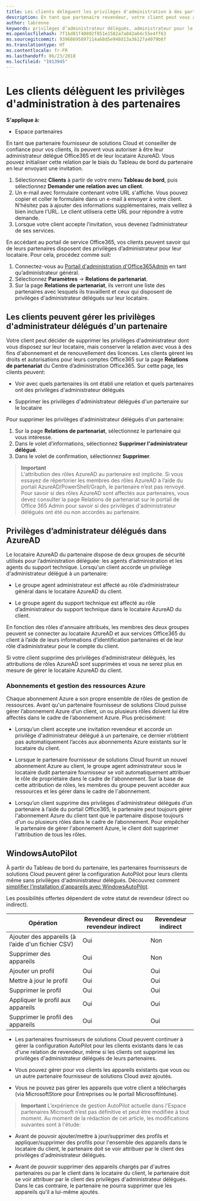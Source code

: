```yaml
---
title: Les clients délèguent les privilèges d'administration à des partenaires | Espace partenaires
description: En tant que partenaire revendeur, votre client peut vous autoriser à être son administrateur délégué et il peut également supprimer des privilèges.
author: labrenne
keywords: privilèges d’administrateur délégués, administrateur pour le compte de, supprimer des privilèges
ms.openlocfilehash: 7f1bd81f40892f851e1582a7a842a64c55e4ff63
ms.sourcegitcommit: 93968695897114a68d5e948d13a36127a4079b6f
ms.translationtype: HT
ms.contentlocale: fr-FR
ms.lasthandoff: 06/23/2018
ms.locfileid: "1913945"
---
```

# <a name="customers-delegate-administration-privileges-to-partners"></a>Les clients délèguent les privilèges d'administration à des partenaires

**S'applique à:**

-  Espace partenaires

En tant que partenaire fournisseur de solutions Cloud et conseiller de confiance pour vos clients, ils peuvent vous autoriser à être leur administrateur délégué Office365 et de leur locataire AzureAD. Vous pouvez initialiser cette relation par le biais du Tableau de bord du partenaire en leur envoyant une invitation. 

1. Sélectionnez **Clients** à partir de votre menu **Tableau de bord**, puis sélectionnez **Demander une relation avec un client**.
2. Un e-mail avec formulaire contenant votre URL s'affiche. Vous pouvez copier et coller le formulaire dans un e-mail à envoyer à votre client. N’hésitez pas à ajouter des informations supplémentaires, mais veillez à bien inclure l’URL. Le client utilisera cette URL pour répondre à votre demande.  
3. Lorsque votre client accepte l’invitation, vous devenez l’administrateur de ses services.

En accédant au portail de service Office365, vos clients peuvent savoir qui de leurs partenaires disposent des privilèges d’administrateur pour leur locataire. Pour cela, procédez comme suit:

1. Connectez-vous au [Portail d'administration d'Office365Admin](https://portal.office.com/adminportal) en tant qu’administrateur général.
2. Sélectionnez **Paramètres** → **Relations de partenariat**.
3. Sur la page **Relations de partenariat**, ils verront une liste des partenaires avec lesquels ils travaillent et ceux qui disposent de privilèges d'administrateur délégués sur leur locataire.

## <a name="customers-can-manage-a-partners-delegated-admin-privileges"></a>Les clients peuvent gérer les privilèges d'administrateur délégués d'un partenaire 

Votre client peut décider de supprimer les privilèges d'administrateur dont vous disposez sur leur locataire, mais conserver la relation avec vous à des fins d'abonnement et de renouvellement des licences. Les clients gèrent les droits et autorisations pour leurs comptes Office365 sur la page **Relations de partenariat** du Centre d’administration Office365. Sur cette page, les clients peuvent:

- Voir avec quels partenaires ils ont établi une relation et quels partenaires ont des privilèges d'administrateur délégués

- Supprimer les privilèges d'administrateur délégués d'un partenaire sur le locataire

Pour supprimer les privilèges d'administrateur délégués d'un partenaire:

1. Sur la page **Relations de partenariat**, sélectionnez le partenaire qui vous intéresse.
2. Dans le volet d’informations, sélectionnez **Supprimer l'administrateur délégué**.
3. Dans le volet de confirmation, sélectionnez **Supprimer**.

>**Important**<br>
L'attribution des rôles AzureAD au partenaire est implicite. Si vous essayez de répertorier les membres des rôles AzureAD à l’aide du portail AzureAD/PowerShell/Graph, le partenaire n’est pas renvoyé. Pour savoir si des rôles AzureAD sont affectés aux partenaires, vous devez consulter la page Relations de partenariat sur le portail de Office 365 Admin pour savoir si des privilèges d'administrateur délégués ont été ou non accordés au partenaire.

## <a name="delegated-admin-privileges-in-azure-ad"></a>Privilèges d’administrateur délégués dans AzureAD 

Le locataire AzureAD du partenaire dispose de deux groupes de sécurité utilisés pour l’administration déléguée: les agents d’administration et les agents du support technique. Lorsqu'un client accorde un privilège d'administrateur délégué à un partenaire:

- Le groupe agent administrateur est affecté au rôle d’administrateur général dans le locataire AzureAD du client.

- Le groupe agent du support technique est affecté au rôle d’administrateur du support technique dans le locataire AzureAD du client.

En fonction des rôles d'annuaire attribués, les membres des deux groupes peuvent se connecter au locataire AzureAD et aux services Office365 du client à l’aide de leurs informations d’identification partenaires et de leur rôle d’administrateur pour le compte du client.

Si votre client supprime des privilèges d’administrateur délégués, les attributions de rôles AzureAD sont supprimées et vous ne serez plus en mesure de gérer le locataire AzureAD du client.

### <a name="azure-subscriptions-and-resource-management"></a>Abonnements et gestion des ressources Azure

Chaque abonnement Azure a son propre ensemble de rôles de gestion de ressources. Avant qu'un partenaire fournisseur de solutions Cloud puisse gérer l’abonnement Azure d’un client, un ou plusieurs rôles doivent lui être affectés dans le cadre de l’abonnement Azure. Plus précisément:

- Lorsqu’un client accepte une invitation revendeur et accorde un privilège d'administrateur délégué à un partenaire, ce dernier n’obtient pas automatiquement l’accès aux abonnements Azure existants sur le locataire du client.

- Lorsque le partenaire fournisseur de solutions Cloud fournit un nouvel abonnement Azure au client, le groupe agent administrateur sous le locataire dudit partenaire fournisseur se voit automatiquement attribuer le rôle de propriétaire dans le cadre de l'abonnement. Sur la base de cette attribution de rôles, les membres du groupe peuvent accéder aux ressources et les gérer dans le cadre de l'abonnement.

- Lorsqu’un client supprime des privilèges d'administrateur délégués d’un partenaire à l’aide du portail Office365, le partenaire peut toujours gérer l'abonnement Azure du client tant que le partenaire dispose toujours d'un ou plusieurs rôles dans le cadre de l’abonnement. Pour empêcher le partenaire de gérer l'abonnement Azure, le client doit supprimer l'attribution de tous les rôles.

## <a name="windows-autopilot"></a>WindowsAutoPilot 

À partir du Tableau de bord du partenaire, les partenaires fournisseurs de solutions Cloud peuvent gérer la configuration AutoPilot pour leurs clients même sans privilèges d'administrateur délégués. Découvrez comment [simplifier l’installation d'appareils avec WindowsAutoPilot](https://docs.microsoft.com/partner-center/autopilot).

Les possibilités offertes dépendent de votre statut de revendeur (direct ou indirect).

|**Opération**   |**Revendeur direct ou revendeur indirect**   |**Revendeur indirect**   |
|-----------------|-----------------------------------| -----------------------------|
|Ajouter des appareils (à l’aide d'un fichier CSV)  |Oui      |Non|
|Supprimer des appareils   |Oui   |Non|
|Ajouter un profil   |Oui   | Oui   |
|Mettre à jour le profil   |Oui    |Oui   |
|Supprimer le profil   |Oui   |Oui   |
|Appliquer le profil aux appareils   |Oui   |Oui   |
|Supprimer le profil des appareils   |Oui   |Oui   | 

- Les partenaires fournisseurs de solutions Cloud peuvent continuer à gérer la configuration AutoPilot pour les clients existants dans le cas d'une relation de revendeur, même si les clients ont supprimé les privilèges d'administrateur délégués de leurs partenaires.

- Vous pouvez gérer pour vos clients les appareils existants que vous ou un autre partenaire fournisseur de solutions Cloud avez ajoutés.

- Vous ne pouvez pas gérer les appareils que votre client a téléchargés (via MicrosoftStore pour Entreprises ou le portail MicrosoftIntune).

>**Important** L’expérience de gestion AutoPilot actuelle dans l'Espace partenaires Microsoft n’est pas définitive et peut être modifiée à tout moment. Au moment de la rédaction de cet article, les modifications suivantes sont à l'étude:

  - Avant de pouvoir ajouter/mettre à jour/supprimer des profils et appliquer/supprimer des profils pour l'ensemble des appareils dans le locataire du client, le partenaire doit se voir attribuer par le client des privilèges d'administrateur délégués.

- Avant de pouvoir supprimer des appareils chargés par d'autres partenaires ou par le client dans le locataire du client, le partenaire doit se voir attribuer par le client des privilèges d'administrateur délégués. Dans le cas contraire, le partenaire ne pourra supprimer que les appareils qu'il a lui-même ajoutés.
